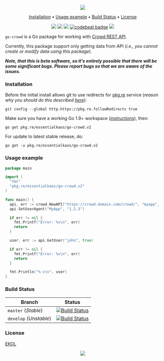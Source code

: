 <p align="center"><a href="#readme"><img src="https://gh.kaos.st/go-crowd.svg"/></a></p>

<p align="center"><a href="#installation">Installation</a> • <a href="#usage-example">Usage example</a> • <a href="#build-status">Build Status</a> • <a href="#license">License</a></p>

<p align="center">
  <a href="https://godoc.org/pkg.re/essentialkaos/go-crowd.v2"><img src="https://godoc.org/pkg.re/essentialkaos/go-crowd.v2?status.svg"></a>
  <a href="https://goreportcard.com/report/github.com/essentialkaos/go-crowd"><img src="https://goreportcard.com/badge/github.com/essentialkaos/go-crowd"></a>
  <a href="https://travis-ci.org/essentialkaos/go-crowd"><img src="https://travis-ci.org/essentialkaos/go-crowd.svg"></a>
  <a href="https://codebeat.co/projects/github-com-essentialkaos-go-crowd-master"><img alt="codebeat badge" src="https://codebeat.co/badges/9aaa0412-47a5-4555-924e-9c9e1d61a3e4" /></a>
  <a href="https://essentialkaos.com/ekol"><img src="https://gh.kaos.st/ekol.svg"></a>
</p>

`go-crowd` is a Go package for working with [Crowd REST API](https://developer.atlassian.com/server/crowd/crowd-rest-resources/).

Currently, this package support only getting data from API (_i.e., you cannot create or modify data using this package_).

_**Note, that this is beta software, so it's entirely possible that there will be some significant bugs. Please report bugs so that we are aware of the issues.**_

### Installation

Before the initial install allows git to use redirects for [pkg.re](https://github.com/essentialkaos/pkgre) service (_reason why you should do this described [here](https://github.com/essentialkaos/pkgre#git-support)_):

```
git config --global http.https://pkg.re.followRedirects true
```

Make sure you have a working Go 1.9+ workspace (_[instructions](https://golang.org/doc/install)_), then:

````
go get pkg.re/essentialkaos/go-crowd.v2
````

For update to latest stable release, do:

```
go get -u pkg.re/essentialkaos/go-crowd.v2
```

### Usage example

```go
package main

import (
  "fmt"
  "pkg.re/essentialkaos/go-crowd.v2"
)

func main() {
  api, err := crowd.NewAPI("https://crowd.domain.com/crowd/", "myapp", "MySuppaPAssWOrd")
  api.SetUserAgent("MyApp", "1.2.3")

  if err != nil {
    fmt.Printf("Error: %v\n", err)
    return
  }

  user, err := api.GetUser("john", true)

  if err != nil {
    fmt.Printf("Error: %v\n", err)
    return
  }

  fmt.Println("%-v\n", user)
}
```

### Build Status

| Branch     | Status |
|------------|--------|
| `master` (_Stable_) | [![Build Status](https://travis-ci.org/essentialkaos/go-crowd.svg?branch=master)](https://travis-ci.org/essentialkaos/go-crowd) |
| `develop` (_Unstable_) | [![Build Status](https://travis-ci.org/essentialkaos/go-crowd.svg?branch=develop)](https://travis-ci.org/essentialkaos/go-crowd) |

### License

[EKOL](https://essentialkaos.com/ekol)

<p align="center"><a href="https://essentialkaos.com"><img src="https://gh.kaos.st/ekgh.svg"/></a></p>
